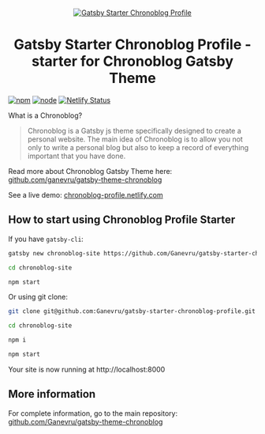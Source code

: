 <br />
<p align="center">
<a href="https://chronoblog-profile.netlify.com" target="_blank">
<img src="https://github.com/Ganevru/gatsby-theme-chronoblog/raw/master/banner-small-2.png" alt="Gatsby Starter Chronoblog Profile" />
</a>
</p>

<h1 align="center">
Gatsby Starter Chronoblog Profile - starter for Chronoblog Gatsby Theme
</h1>

[![npm](https://img.shields.io/npm/v/gatsby-theme-chronoblog?color=brightgreen)](https://www.npmjs.com/package/gatsby-theme-chronoblog) [![node](https://img.shields.io/node/v/gatsby-theme-chronoblog)](https://www.npmjs.com/package/gatsby-theme-chronoblog) [![Netlify Status](https://api.netlify.com/api/v1/badges/f36aa133-5611-484c-97fe-8d65fac4391b/deploy-status)](https://app.netlify.com/sites/chronoblog/deploys)

What is a Chronoblog?

> Chronoblog is a Gatsby js theme specifically designed to create a personal website. The main idea of ​​Chronoblog is to allow you not only to write a personal blog but also to keep a record of everything important that you have done.

Read more about Chronoblog Gatsby Theme here: [github.com/ganevru/gatsby-theme-chronoblog](https://github.com/Ganevru/gatsby-starter-chronoblog)

See a live demo: [chronoblog-profile.netlify.com](https://chronoblog-profile.netlify.com/)

## How to start using Chronoblog Profile Starter

If you have `gatsby-cli`:

```sh
gatsby new chronoblog-site https://github.com/Ganevru/gatsby-starter-chronoblog-profile

cd chronoblog-site

npm start
```

Or using git clone:

```sh
git clone git@github.com:Ganevru/gatsby-starter-chronoblog-profile.git chronoblog-site

cd chronoblog-site

npm i

npm start
```

Your site is now running at http://localhost:8000

## More information

For complete information, go to the main repository: [github.com/Ganevru/gatsby-theme-chronoblog](https://github.com/Ganevru/gatsby-starter-chronoblog)
